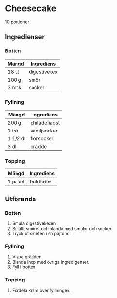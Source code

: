 # Cheesecake
10 portioner

## Ingredienser

### Botten
Mängd | Ingrediens
------------ | -------------
18 st | digestivekex
100 g |smör
3 msk | socker

### Fyllning
Mängd | Ingrediens
------------ | -------------
200 g |philadefiaost
1 tsk |vaniljsocker
1 1/2 dl |florsocker
3 dl |grädde

### Topping
Mängd | Ingrediens
------------ | -------------
1 paket |fruktkräm

## Utförande

### Botten
1. Smula digestivekexen
2. Smällt smöret och blanda med smulor och socker.
3. Tryck ut smeten i en pajform.

### Fyllning
1. Vispa grädden.
2. Blanda ihop med övriga ingredigenser.
3. Fyll i botten.

### Topping
1. Fördela kräm över fyllningen.
